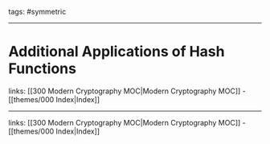 tags: #symmetric

---
# Additional Applications of Hash Functions

links:  [[300 Modern Cryptography MOC|Modern Cryptography MOC]] - [[themes/000 Index|Index]]



---
links:  [[300 Modern Cryptography MOC|Modern Cryptography MOC]] - [[themes/000 Index|Index]]